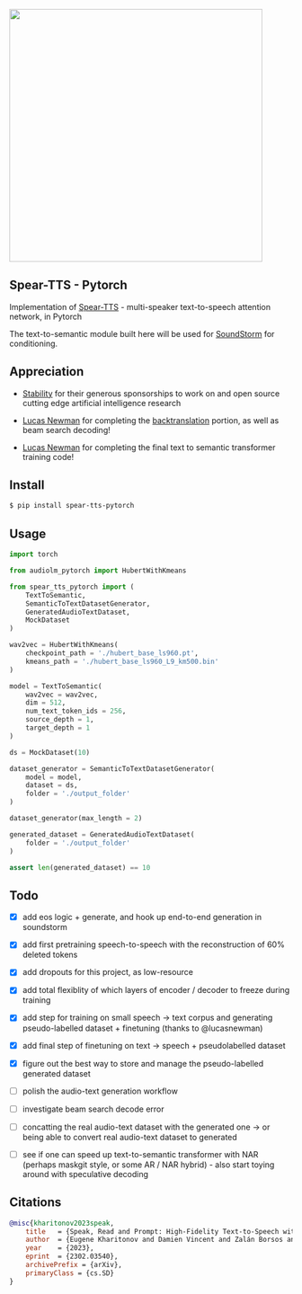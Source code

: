 <img src="./spear-tts.png" width="450px"></img>

## Spear-TTS - Pytorch

Implementation of <a href="https://arxiv.org/abs/2302.03540">Spear-TTS</a> - multi-speaker text-to-speech attention network, in Pytorch

The text-to-semantic module built here will be used for <a href="https://github.com/lucidrains/soundstorm-pytorch">SoundStorm</a> for conditioning.

## Appreciation

- <a href="https://stability.ai/">Stability</a> for their generous sponsorships to work on and open source cutting edge artificial intelligence research

- <a href="https://github.com/lucasnewman">Lucas Newman</a> for completing the <a href="https://github.com/lucidrains/spear-tts-pytorch/pull/4">backtranslation</a> portion, as well as beam search decoding!

- <a href="https://github.com/lucasnewman">Lucas Newman</a> for completing the final text to semantic transformer training code!

## Install

```bash
$ pip install spear-tts-pytorch
```

## Usage

```python
import torch

from audiolm_pytorch import HubertWithKmeans

from spear_tts_pytorch import (
    TextToSemantic,
    SemanticToTextDatasetGenerator,
    GeneratedAudioTextDataset,
    MockDataset
)

wav2vec = HubertWithKmeans(
    checkpoint_path = './hubert_base_ls960.pt',
    kmeans_path = './hubert_base_ls960_L9_km500.bin'
)

model = TextToSemantic(
    wav2vec = wav2vec,
    dim = 512,
    num_text_token_ids = 256,
    source_depth = 1,
    target_depth = 1
)

ds = MockDataset(10)

dataset_generator = SemanticToTextDatasetGenerator(
    model = model,
    dataset = ds,
    folder = './output_folder'
)

dataset_generator(max_length = 2)

generated_dataset = GeneratedAudioTextDataset(
    folder = './output_folder'
)

assert len(generated_dataset) == 10
```

## Todo

- [x] add eos logic + generate, and hook up end-to-end generation in soundstorm
- [x] add first pretraining speech-to-speech with the reconstruction of 60% deleted tokens
- [x] add dropouts for this project, as low-resource
- [x] add total flexiblity of which layers of encoder / decoder to freeze during training
- [x] add step for training on small speech -> text corpus and generating pseudo-labelled dataset + finetuning (thanks to @lucasnewman)
- [x] add final step of finetuning on text -> speech + pseudolabelled dataset
- [x] figure out the best way to store and manage the pseudo-labelled generated dataset

- [ ] polish the audio-text generation workflow
- [ ] investigate beam search decode error
- [ ] concatting the real audio-text dataset with the generated one -> or being able to convert real audio-text dataset to generated
- [ ] see if one can speed up text-to-semantic transformer with NAR (perhaps maskgit style, or some AR / NAR hybrid) - also start toying around with speculative decoding

## Citations

```bibtex
@misc{kharitonov2023speak,
    title   = {Speak, Read and Prompt: High-Fidelity Text-to-Speech with Minimal Supervision}, 
    author  = {Eugene Kharitonov and Damien Vincent and Zalán Borsos and Raphaël Marinier and Sertan Girgin and Olivier Pietquin and Matt Sharifi and Marco Tagliasacchi and Neil Zeghidour},
    year    = {2023},
    eprint  = {2302.03540},
    archivePrefix = {arXiv},
    primaryClass = {cs.SD}
}
```
